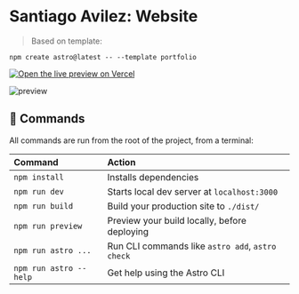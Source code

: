 # Santiago Avilez: Website 

> Based on template:

```
npm create astro@latest -- --template portfolio
```


[![Open the live preview on Vercel](https://res.cloudinary.com/dozjn0kxw/image/upload/c_thumb,w_20/v1677887784/santiago-developer-isologo-500.svg)](https://santiagodeveloper.vercel.app)




![preview](https://res.cloudinary.com/dozjn0kxw/image/upload/v1677888051/preview-santiago-developer.png)


## 🧞 Commands

All commands are run from the root of the project, from a terminal:

| Command                | Action                                           |
| :--------------------- | :----------------------------------------------- |
| `npm install`          | Installs dependencies                            |
| `npm run dev`          | Starts local dev server at `localhost:3000`      |
| `npm run build`        | Build your production site to `./dist/`          |
| `npm run preview`      | Preview your build locally, before deploying     |
| `npm run astro ...`    | Run CLI commands like `astro add`, `astro check` |
| `npm run astro --help` | Get help using the Astro CLI                     |


